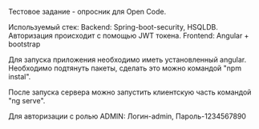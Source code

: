 Тестовое задание - опросник для Open Code.

Используемый стек:
Backend: Spring-boot-security, HSQLDB. Авторизация происходит с помощью JWT токена.
Frontend: Angular + bootstrap

Для запуска приложения необходимо иметь установленный angular.
Необходимо подтянуть пакеты, сделать это можно командой "npm instal".

После запуска сервера можно запустить клиентскую часть командой "ng serve".

Для авторизации с ролью ADMIN: Логин-admin, Пароль-1234567890
